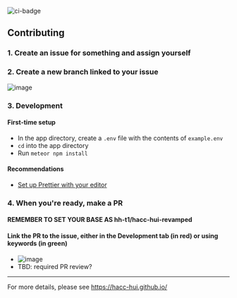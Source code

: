 
![ci-badge](https://github.com/hh-t1/hacc-hui-revamped/actions/workflows/ci.yml/badge.svg)

## Contributing

### 1. Create an issue for something and assign yourself

### 2. Create a new branch linked to your issue
![image](https://github.com/hh-t1/hacc-hui-revamped/assets/56942091/a92b72d9-6726-4705-9035-b4b92d9e3d79)

### 3. Development

#### First-time setup
- In the app directory, create a `.env` file with the contents of `example.env`
- `cd` into the app directory
- Run `meteor npm install`

#### Recommendations
- [Set up Prettier with your editor](https://prettier.io/docs/en/install#set-up-your-editor)

### 4. When you're ready, make a PR

#### REMEMBER TO SET YOUR BASE AS hh-t1/hacc-hui-revamped

#### Link the PR to the issue, either in the Development tab (in red) or using keywords (in green)
- ![image](https://github.com/hh-t1/hacc-hui-revamped/assets/56942091/73384c09-ac98-4aa5-97b6-4b88fd3af341)
- TBD: required PR review?

---

For more details, please see https://hacc-hui.github.io/
